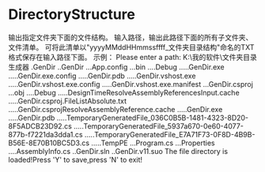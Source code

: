 # DirectoryStructure
输出指定文件夹下面的文件结构。
输入路径，输出此路径下面的所有子文件夹、文件清单。
可将此清单以"yyyyMMddHHmmssffff_文件夹目录结构"命名的TXT格式保存在输入路径下面。
示例：
Please enter a path:
K:\我的软件\文件夹目录生成器
.GenDir
..GenDir
...App.config
...bin
....Debug
.....GenDir.exe
.....GenDir.exe.config
.....GenDir.pdb
.....GenDir.vshost.exe
.....GenDir.vshost.exe.config
.....GenDir.vshost.exe.manifest
...GenDir.csproj
...obj
....Debug
.....DesignTimeResolveAssemblyReferencesInput.cache
.....GenDir.csproj.FileListAbsolute.txt
.....GenDir.csprojResolveAssemblyReference.cache
.....GenDir.exe
.....GenDir.pdb
.....TemporaryGeneratedFile_036C0B5B-1481-4323-8D20-8F5ADCB23D92.cs
.....TemporaryGeneratedFile_5937a670-0e60-4077-877b-f7221da3dda1.cs
.....TemporaryGeneratedFile_E7A71F73-0F8D-4B9B-B56E-8E70B10BC5D3.cs
.....TempPE
...Program.cs
...Properties
....AssemblyInfo.cs
..GenDir.sln
..GenDir.v11.suo
The file directory is loaded!Press 'Y' to save,press 'N' to exit!
